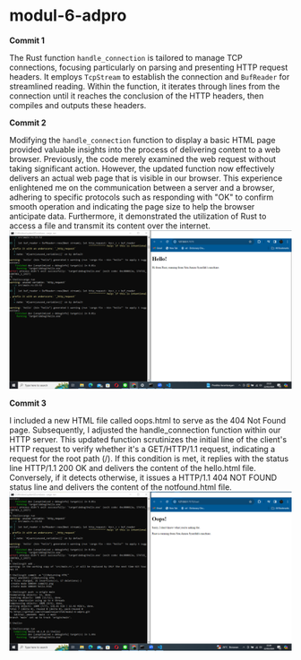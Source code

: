 # modul-6-adpro

**Commit 1**

The Rust function `handle_connection` is tailored to manage TCP connections, focusing particularly on parsing and presenting HTTP request headers. It employs `TcpStream` to establish the connection and `BufReader` for streamlined reading. Within the function, it iterates through lines from the connection until it reaches the conclusion of the HTTP headers, then compiles and outputs these headers.

**Commit 2**

Modifying the `handle_connection` function to display a basic HTML page provided valuable insights into the process of delivering content to a web browser. Previously, the code merely examined the web request without taking significant action. However, the updated function now effectively delivers an actual web page that is visible in our browser. This experience enlightened me on the communication between a server and a browser, adhering to specific protocols such as responding with "OK" to confirm smooth operation and indicating the page size to help the browser anticipate data. Furthermore, it demonstrated the utilization of Rust to access a file and transmit its content over the internet.
![Commit 2 screen capture](commit2.png)

**Commit 3**

I included a new HTML file called oops.html to serve as the 404 Not Found page. Subsequently, I adjusted the handle_connection function within our HTTP server. This updated function scrutinizes the initial line of the client's HTTP request to verify whether it's a GET/HTTP/1.1 request, indicating a request for the root path (/). If this condition is met, it replies with the status line HTTP/1.1 200 OK and delivers the content of the hello.html file. Conversely, if it detects otherwise, it issues a HTTP/1.1 404 NOT FOUND status line and delivers the content of the notfound.html file.
![Commit 3 screen capture](commit3.png)